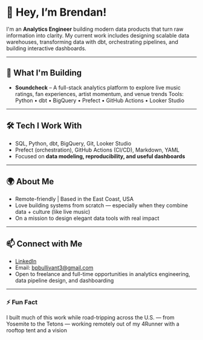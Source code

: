 # 👋 Hey, I’m Brendan!

I'm an **Analytics Engineer** building modern data products that turn raw information into clarity. My current work includes designing scalable data warehouses, transforming data with dbt, orchestrating pipelines, and building interactive dashboards.

---

## 🎸 What I'm Building

- **Soundcheck** – A full-stack analytics platform to explore live music ratings, fan experiences, artist momentum, and venue trends
  Tools: Python • dbt • BigQuery • Prefect • GitHub Actions • Looker Studio

---

## 🛠️ Tech I Work With

- SQL, Python, dbt, BigQuery, Git, Looker Studio  
- Prefect (orchestration), GitHub Actions (CI/CD), Markdown, YAML  
- Focused on **data modeling, reproducibility, and useful dashboards**

---

## 🌍 About Me

- Remote-friendly | Based in the East Coast, USA  
- Love building systems from scratch — especially when they combine data + culture (like live music)
- On a mission to design elegant data tools with real impact

---

## 📫 Connect with Me

- [LinkedIn](https://www.linkedin.com/in/brendan-bullivant/)
- Email: bpbullivant3@gmail.com  
- Open to freelance and full-time opportunities in analytics engineering, data pipeline design, and dashboarding

---

### ⚡ Fun Fact
I built much of this work while road-tripping across the U.S. — from Yosemite to the Tetons — working remotely out of my 4Runner with a rooftop tent and a vision
